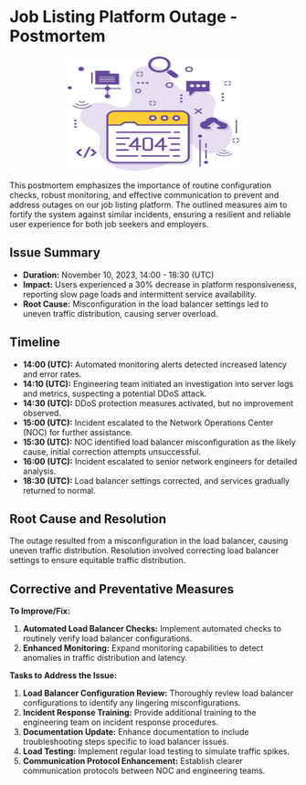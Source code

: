 # Job Listing Platform Outage - Postmortem

<p align="center">
   <img src="two.jpg" alt="Porgram outage" width="300" height="200">
</p>


This postmortem emphasizes the importance of routine configuration checks, robust monitoring, and effective communication to prevent and address outages on our job listing platform. The outlined measures aim to fortify the system against similar incidents, ensuring a resilient and reliable user experience for both job seekers and employers.



## Issue Summary
- **Duration:** November 10, 2023, 14:00 - 18:30 (UTC)
- **Impact:** Users experienced a 30% decrease in platform responsiveness, reporting slow page loads and intermittent service availability.
- **Root Cause:** Misconfiguration in the load balancer settings led to uneven traffic distribution, causing server overload.

## Timeline
- **14:00 (UTC):** Automated monitoring alerts detected increased latency and error rates.
- **14:10 (UTC):** Engineering team initiated an investigation into server logs and metrics, suspecting a potential DDoS attack.
- **14:30 (UTC):** DDoS protection measures activated, but no improvement observed.
- **15:00 (UTC):** Incident escalated to the Network Operations Center (NOC) for further assistance.
- **15:30 (UTC):** NOC identified load balancer misconfiguration as the likely cause, initial correction attempts unsuccessful.
- **16:00 (UTC):** Incident escalated to senior network engineers for detailed analysis.
- **18:30 (UTC):** Load balancer settings corrected, and services gradually returned to normal.

## Root Cause and Resolution
The outage resulted from a misconfiguration in the load balancer, causing uneven traffic distribution. Resolution involved correcting load balancer settings to ensure equitable traffic distribution.

## Corrective and Preventative Measures
**To Improve/Fix:**
1. **Automated Load Balancer Checks:** Implement automated checks to routinely verify load balancer configurations.
2. **Enhanced Monitoring:** Expand monitoring capabilities to detect anomalies in traffic distribution and latency.
  
**Tasks to Address the Issue:**
1. **Load Balancer Configuration Review:** Thoroughly review load balancer configurations to identify any lingering misconfigurations.
2. **Incident Response Training:** Provide additional training to the engineering team on incident response procedures.
3. **Documentation Update:** Enhance documentation to include troubleshooting steps specific to load balancer issues.
4. **Load Testing:** Implement regular load testing to simulate traffic spikes.
5. **Communication Protocol Enhancement:** Establish clearer communication protocols between NOC and engineering teams.

